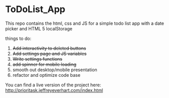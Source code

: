ToDoList_App
============

This repo contains the html, css and JS for a simple todo list app with a date picker and HTML 5 localStorage

things to do: 

1. <s>Add interactivity to deleted buttons</s>
2. <s>Add settings page and JS variables</s> 
3. <s>Write settings functions</s>
4. <s>add spinner for mobile loading</s>
5. smooth out desktop/mobile presentation 
6. refactor and optimize code base 


You can find a live version of the project here: http://prioritask.jeffreyeverhart.com/index.html
